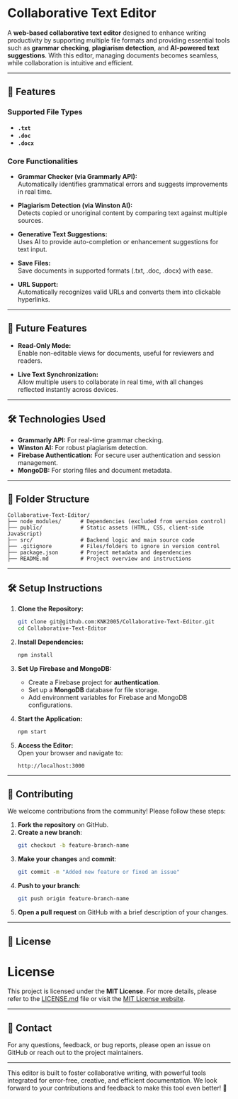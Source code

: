 
# Collaborative Text Editor

A **web-based collaborative text editor** designed to enhance writing productivity by supporting multiple file formats and providing essential tools such as **grammar checking**, **plagiarism detection**, and **AI-powered text suggestions**. With this editor, managing documents becomes seamless, while collaboration is intuitive and efficient.

---

## 🚀 Features

### Supported File Types
- **`.txt`**  
- **`.doc`**  
- **`.docx`**

### Core Functionalities
- **Grammar Checker (via Grammarly API):**  
  Automatically identifies grammatical errors and suggests improvements in real time.

- **Plagiarism Detection (via Winston AI):**  
  Detects copied or unoriginal content by comparing text against multiple sources.

- **Generative Text Suggestions:**  
  Uses AI to provide auto-completion or enhancement suggestions for text input.

- **Save Files:**  
  Save documents in supported formats (.txt, .doc, .docx) with ease.

- **URL Support:**  
  Automatically recognizes valid URLs and converts them into clickable hyperlinks.

---

## 🔮 Future Features
- **Read-Only Mode:**  
  Enable non-editable views for documents, useful for reviewers and readers.

- **Live Text Synchronization:**  
  Allow multiple users to collaborate in real time, with all changes reflected instantly across devices.

---

## 🛠️ Technologies Used
- **Grammarly API:** For real-time grammar checking.  
- **Winston AI:** For robust plagiarism detection.  
- **Firebase Authentication:** For secure user authentication and session management.  
- **MongoDB:** For storing files and document metadata.  

---

## 📂 Folder Structure
```
Collaborative-Text-Editor/
├── node_modules/      # Dependencies (excluded from version control)
├── public/            # Static assets (HTML, CSS, client-side JavaScript)
├── src/               # Backend logic and main source code
├── .gitignore         # Files/folders to ignore in version control
├── package.json       # Project metadata and dependencies
├── README.md          # Project overview and instructions
```

---

## 🛠️ Setup Instructions

1. **Clone the Repository:**  
   ```bash
   git clone git@github.com:KNK2005/Collaborative-Text-Editor.git
   cd Collaborative-Text-Editor
   ```

2. **Install Dependencies:**  
   ```bash
   npm install
   ```

3. **Set Up Firebase and MongoDB:**  
   - Create a Firebase project for **authentication**.
   - Set up a **MongoDB** database for file storage.
   - Add environment variables for Firebase and MongoDB configurations.

4. **Start the Application:**  
   ```bash
   npm start
   ```

5. **Access the Editor:**  
   Open your browser and navigate to:  
   ```
   http://localhost:3000
   ```

---

## 🤝 Contributing

We welcome contributions from the community! Please follow these steps:

1. **Fork the repository** on GitHub.
2. **Create a new branch**:  
   ```bash
   git checkout -b feature-branch-name
   ```
3. **Make your changes** and **commit**:  
   ```bash
   git commit -m "Added new feature or fixed an issue"
   ```
4. **Push to your branch**:  
   ```bash
   git push origin feature-branch-name
   ```
5. **Open a pull request** on GitHub with a brief description of your changes.

---

## 📄 License

# License

This project is licensed under the **MIT License**. For more details, please refer to the [LICENSE.md](LICENSE.md) file or visit the [MIT License website](https://mit-license.org/).


---

## 📧 Contact

For any questions, feedback, or bug reports, please open an issue on GitHub or reach out to the project maintainers.

---

This editor is built to foster collaborative writing, with powerful tools integrated for error-free, creative, and efficient documentation. We look forward to your contributions and feedback to make this tool even better! 🚀
